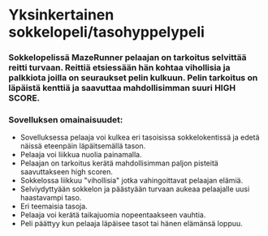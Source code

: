 # Yksinkertainen sokkelopeli/tasohyppelypeli

### Sokkelopelissä MazeRunner pelaajan on tarkoitus selvittää reitti turvaan. Reittiä etsiessään hän kohtaa vihollisia ja palkkiota joilla on seuraukset pelin kulkuun. Pelin tarkoitus on läpäistä kenttiä ja saavuttaa mahdollisimman suuri HIGH SCORE.

### Sovelluksen omainaisuudet:
* Sovelluksessa pelaaja voi kulkea eri tasoisissa sokkelokentissä ja edetä näissä eteenpäin läpäitsemällä tason.
* Pelaaja voi liikkua nuolia painamalla.
* Pelaajan on tarkoitus kerätä mahdollisimman paljon pisteitä saavuttakseen high scoren.
* Sokkelossa liikkuu "vihollisia" jotka vahingoittavat pelaajan elämiä.
* Selviydyttyään sokkelon ja päästyään turvaan aukeaa pelaajalle uusi haastavampi taso.
* Eri teemaisia tasoja.
* Pelaaja voi kerätä taikajuomia nopeentaakseen vauhtia.
* Peli päättyy kun pelaaja läpäisee tasot tai hänen elämänsä loppuu.
